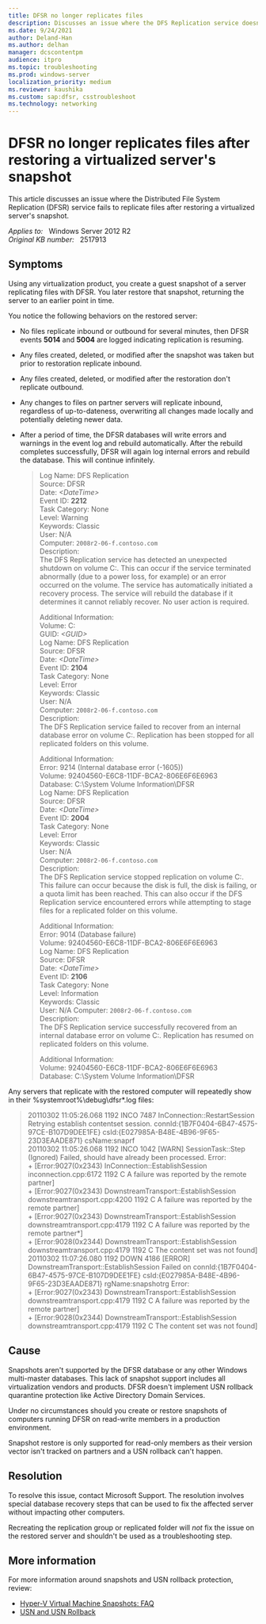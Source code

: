 ```yaml
---
title: DFSR no longer replicates files
description: Discusses an issue where the DFS Replication service doesn't replicate files after restoring a virtualized server's snapshot.
ms.date: 9/24/2021
author: Deland-Han
ms.author: delhan
manager: dcscontentpm
audience: itpro
ms.topic: troubleshooting
ms.prod: windows-server
localization_priority: medium
ms.reviewer: kaushika
ms.custom: sap:dfsr, csstroubleshoot
ms.technology: networking
---
```

# DFSR no longer replicates files after restoring a virtualized server's snapshot

This article discusses an issue where the Distributed File System Replication (DFSR) service fails to replicate files after restoring a virtualized server's snapshot.

_Applies to:_ &nbsp; Windows Server 2012 R2  
_Original KB number:_ &nbsp; 2517913

## Symptoms

Using any virtualization product, you create a guest snapshot of a server replicating files with DFSR. You later restore that snapshot, returning the server to an earlier point in time.

You notice the following behaviors on the restored server:

- No files replicate inbound or outbound for several minutes, then DFSR events **5014** and **5004** are logged indicating replication is resuming.
- Any files created, deleted, or modified after the snapshot was taken but prior to restoration replicate inbound.
- Any files created, deleted, or modified after the restoration don't replicate outbound.
- Any changes to files on partner servers will replicate inbound, regardless of up-to-dateness, overwriting all changes made locally and potentially deleting newer data.
- After a period of time, the DFSR databases will write errors and warnings in the event log and rebuild automatically. After the rebuild completes successfully, DFSR will again log internal errors and rebuild the database. This will continue infinitely.

    > Log Name:      DFS Replication  
    Source:        DFSR  
    Date:          *\<DateTime>*  
    Event ID: **2212**  
    Task Category: None  
    Level:         Warning  
    Keywords:      Classic  
    User:          N/A  
    Computer:      `2008r2-06-f.contoso.com`  
    Description:  
    The DFS Replication service has detected an unexpected shutdown on volume C:. This can occur if the service terminated abnormally (due to a power loss, for example) or an error occurred on the volume. The service has automatically initiated a recovery process. The service will rebuild the database if it determines it cannot reliably recover. No user action is required.
    >
    > Additional Information:  
    Volume: C:  
    GUID: *\<GUID>*  
    Log Name:      DFS Replication  
    Source:        DFSR  
    Date:          *\<DateTime>*  
    Event ID: **2104**  
    Task Category: None  
    Level:         Error  
    Keywords:      Classic  
    User:          N/A  
    Computer:      `2008r2-06-f.contoso.com`  
    Description:  
    The DFS Replication service failed to recover from an internal database error on volume C:. Replication has been stopped for all replicated folders on this volume.
    >
    > Additional Information:  
    Error: 9214 (Internal database error (-1605))  
    Volume: 92404560-E6C8-11DF-BCA2-806E6F6E6963  
    Database: C:\System Volume Information\DFSR  
    Log Name:      DFS Replication  
    Source:        DFSR  
    Date:          *\<DateTime>*  
    Event ID: **2004**  
    Task Category: None  
    Level:         Error  
    Keywords:      Classic  
    User:          N/A  
    Computer:      `2008r2-06-f.contoso.com`  
    Description:  
    The DFS Replication service stopped replication on volume C:. This failure can occur because the disk is full, the disk is failing, or a quota limit has been reached. This can also occur if the DFS Replication service encountered errors while attempting to stage files for a replicated folder on this volume.
    >
    > Additional Information:  
    Error: 9014 (Database failure)  
    Volume: 92404560-E6C8-11DF-BCA2-806E6F6E6963  
    Log Name:      DFS Replication  
    Source:        DFSR  
    Date:          *\<DateTime>*  
    Event ID: **2106**  
    Task Category: None  
    Level:         Information  
    Keywords:      Classic  
    User:          N/A
    Computer:      `2008r2-06-f.contoso.com`  
    Description:  
    The DFS Replication service successfully recovered from an internal database error on volume C:. Replication has resumed on replicated folders on this volume.
    >
    > Additional Information:  
    Volume: 92404560-E6C8-11DF-BCA2-806E6F6E6963  
    Database: C:\System Volume Information\DFSR  

Any servers that replicate with the restored computer will repeatedly show in their %systemroot%\debug\dfsr*.log files:

> 20110302 11:05:26.068 1192 INCO  7487   InConnection::RestartSession Retrying establish contentset session. connId:{1B7F0404-6B47-4575-97CE-B107D9DEE1FE} csId:{E027985A-B48E-4B96-9F65-23D3EAADE871} csName:snaprf  
20110302 11:05:26.068 1192 INCO  1042 [WARN]  SessionTask::Step (Ignored) Failed, should have already been processed. Error:  
\+ [Error:9027(0x2343) InConnection::EstablishSession inconnection.cpp:6172 1192 C A failure was reported by the remote partner]  
\+ [Error:9027(0x2343) DownstreamTransport::EstablishSession downstreamtransport.cpp:4200 1192 C A failure was reported by the remote partner]  
\+ [Error:9027(0x2343) DownstreamTransport::EstablishSession downstreamtransport.cpp:4179 1192 C A failure was reported by the remote partner*]  
\+ [Error:9028(0x2344) DownstreamTransport::EstablishSession downstreamtransport.cpp:4179 1192 C The content set was not found]  
20110302 11:07:26.080 1192 DOWN  4186 [ERROR]   DownstreamTransport::EstablishSession Failed on connId:{1B7F0404-6B47-4575-97CE-B107D9DEE1FE} csId:{E027985A-B48E-4B96-9F65-23D3EAADE871} rgName:snapshotrg Error:  
\+ [Error:9027(0x2343) DownstreamTransport::EstablishSession downstreamtransport.cpp:4179 1192 C A failure was reported by the remote partner]  
\+ [Error:9028(0x2344) DownstreamTransport::EstablishSession downstreamtransport.cpp:4179 1192 C The content set was not found]

## Cause

Snapshots aren't supported by the DFSR database or any other Windows multi-master databases. This lack of snapshot support includes all virtualization vendors and products. DFSR doesn't implement USN rollback quarantine protection like Active Directory Domain Services.

Under no circumstances should you create or restore snapshots of computers running DFSR on read-write members in a production environment.

Snapshot restore is only supported for read-only members as their version vector isn't tracked on partners and a USN rollback can't happen.

## Resolution

To resolve this issue, contact Microsoft Support. The resolution involves special database recovery steps that can be used to fix the affected server without impacting other computers.

Recreating the replication group or replicated folder will *not* fix the issue on the restored server and shouldn't be used as a troubleshooting step.

## More information

For more information around snapshots and USN rollback protection, review:

- [Hyper-V Virtual Machine Snapshots: FAQ](/previous-versions/windows/it-pro/windows-server-2008-R2-and-2008/dd560637(v=ws.10))
- [USN and USN Rollback](/previous-versions/windows/it-pro/windows-server-2008-R2-and-2008/dd348479(v=ws.10))
